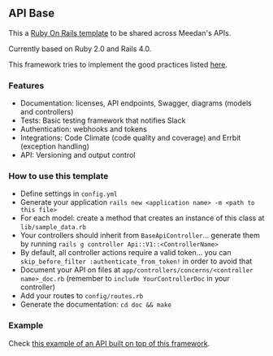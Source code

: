 ## API Base

This a [Ruby On Rails template](http://guides.rubyonrails.org/rails_application_templates.html) to be shared across Meedan's APIs.

Currently based on Ruby 2.0 and Rails 4.0.

This framework tries to implement the good practices listed [here](https://docs.google.com/document/d/1w-Cpa2K-aWHCrZoOJykkDoDoC2USP3uTzXM3hk1g_aU/edit#).

### Features

* Documentation: licenses, API endpoints, Swagger, diagrams (models and controllers)
* Tests: Basic testing framework that notifies Slack
* Authentication: webhooks and tokens
* Integrations: Code Climate (code quality and coverage) and Errbit (exception handling)
* API: Versioning and output control

### How to use this template

* Define settings in `config.yml`
* Generate your application `rails new <application name> -m <path to this file>`
* For each model: create a method that creates an instance of this class at `lib/sample_data.rb`
* Your controllers should inherit from `BaseApiController`... generate them by running `rails g controller Api::V1::<ControllerName>`
* By default, all controller actions require a valid token... you can `skip_before_filter :authenticate_from_token!` in order to avoid that
* Document your API on files at `app/controllers/concerns/<controller name>_doc.rb` (remember to `include YourControllerDoc` in your controller)
* Add your routes to `config/routes.rb`
* Generate the documentation: `cd doc && make`

### Example

Check [this example of an API built on top of this framework](https://github.com/meedan/api-base-example/).

